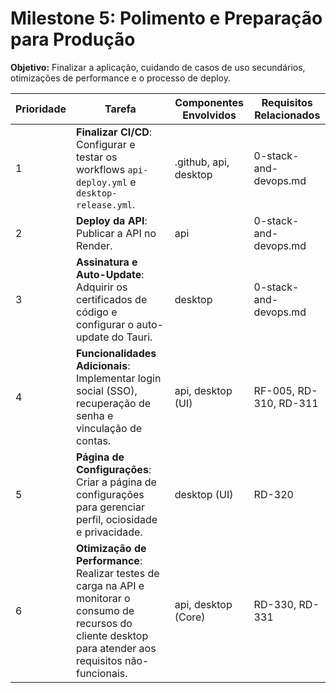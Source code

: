 # Milestone 5: Polimento e Preparação para Produção

**Objetivo:** Finalizar a aplicação, cuidando de casos de uso secundários, otimizações de performance e o processo de deploy.

| Prioridade | Tarefa                                                                                                                                                          | Componentes Envolvidos | Requisitos Relacionados |
| ---------- | --------------------------------------------------------------------------------------------------------------------------------------------------------------- | ---------------------- | ----------------------- |
| 1          | **Finalizar CI/CD**: Configurar e testar os workflows `api-deploy.yml` e `desktop-release.yml`.                                                                 | .github, api, desktop  | 0-stack-and-devops.md   |
| 2          | **Deploy da API**: Publicar a API no Render.                                                                                                                    | api                    | 0-stack-and-devops.md   |
| 3          | **Assinatura e Auto-Update**: Adquirir os certificados de código e configurar o auto-update do Tauri.                                                           | desktop                | 0-stack-and-devops.md   |
| 4          | **Funcionalidades Adicionais**: Implementar login social (SSO), recuperação de senha e vinculação de contas.                                                    | api, desktop (UI)      | RF-005, RD-310, RD-311  |
| 5          | **Página de Configurações**: Criar a página de configurações para gerenciar perfil, ociosidade e privacidade.                                                   | desktop (UI)           | RD-320                  |
| 6          | **Otimização de Performance**: Realizar testes de carga na API e monitorar o consumo de recursos do cliente desktop para atender aos requisitos não-funcionais. | api, desktop (Core)    | RD-330, RD-331          |

